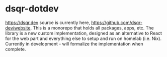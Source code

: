 # dsqr-dotdev

https://dsqr.dev source is currently here, https://github.com/dsqr-dev/website. This is a monorepo that holds all packages, apps, etc. The library is a new custom implementation, designed as an alternative to React for the web part and everything else to setup and run on homelab (i.e. Nix). Currently in development - will formalize the implementation when complete.
